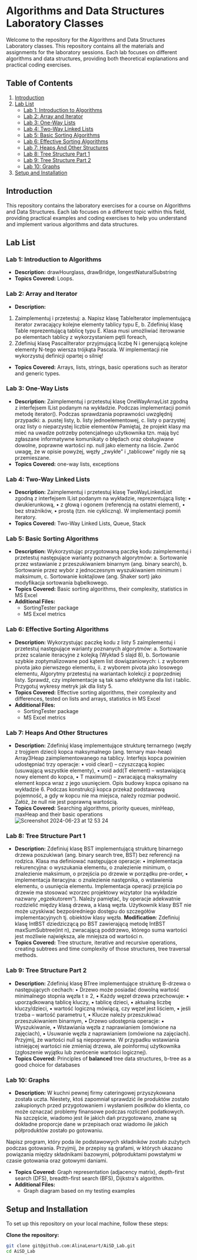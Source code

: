# Algorithms and Data Structures Laboratory Classes

Welcome to the repository for the Algorithms and Data Structures Laboratory classes. This repository contains all the materials and assignments for the laboratory sessions. Each lab focuses on different algorithms and data structures, providing both theoretical explanations and practical coding exercises.

## Table of Contents

1. [Introduction](#introduction)
2. [Lab List](#lab-list)
    - [Lab 1: Introduction to Algorithms](#lab-1-introduction-to-algorithms)
    - [Lab 2: Array and Iterator](#lab-2-array-and-iterator)
    - [Lab 3: One-Way Lists](#lab-3-one-way-lists)
    - [Lab 4: Two-Way Linked Lists](#lab-4-two-way-linked-lists)
    - [Lab 5: Basic Sorting Algorithms](#lab-5-basic-sorting-algorithms)
    - [Lab 6: Effective Sorting Algorithms](#lab-6-effective-sorting-algorithms)
    - [Lab 7: Heaps And Other Structures](#lab-7-heaps-and-other-structures)
    - [Lab 8: Tree Structure Part 1](#lab-8-tree-structure-part-1)
    - [Lab 9: Tree Structure Part 2](#lab-9-tree-structure-part-2)
    - [Lab 10: Graphs](#lab-10-graphs)
3. [Setup and Installation](#setup-and-installation)

## Introduction

This repository contains the laboratory exercises for a course on Algorithms and Data Structures. Each lab focuses on a different topic within this field, providing practical examples and coding exercises to help you understand and implement various algorithms and data structures.

## Lab List

### Lab 1: Introduction to Algorithms
- **Description:** drawHourglass, drawBridge, longestNaturalSubstring 
- **Topics Covered:** Loops.

### Lab 2: Array and Iterator
- **Description:** 
1. Zaimplementuj i przetestuj:
  a. Napisz klasę TableIterator<E> implementującą iterator zwracający kolejne elementy tablicy typu E,
  b. Zdefiniuj klasę Table<E> reprezentującą tablicę typu E. Klasa musi umożliwiać iterowanie po elementach tablicy z wykorzystaniem pętli foreach,
2. Zdefiniuj klasę PascalIterator przyjmującą liczbę N i generującą kolejne elementy N-tego wiersza trójkąta Pascala. W implementacji nie wykorzystuj definicji opartej o silnię!
- **Topics Covered:** Arrays, lists, strings, basic operations such as iterator and generic types.

### Lab 3: One-Way Lists
- **Description:** Zaimplementuj i przetestuj klasę OneWayArrayList<E> zgodną z interfejsem IList<E> podanym na wykładzie. Podczas implementacji pomiń metodę iterator().
Podczas sprawdzania poprawności uwzględnij przypadki:
a. pustej listy, 
b. listy jednoelementowej,
c. listy o parzystej oraz listy o nieparzystej liczbie elementów
Pamiętaj, że projekt klasy ma mieć na uwadze potrzeby potencjalnego użytkownika tzn. mają być zgłaszane informatywne komunikaty o błędach oraz obsługiwane dowolne, poprawne wartości np. null jako elementy na liście.
Zwróć uwagę, że w opisie powyżej, węzły „zwykłe” i „tablicowe” nigdy nie są przemieszane.
- **Topics Covered:** one-way lists, exceptions

### Lab 4: Two-Way Linked Lists
- **Description:** 
Zaimplementuj i przetestuj klasę TwoWayLinkedList<E> zgodną z interfejsem IList<E> podanym na wykładzie, reprezentującą listę:
• dwukierunkową,
• z głową i ogonem (referencją na ostatni element),
• bez strażników,
• prostą (tzn. nie cykliczną).
W implementacji pomiń iteratory.
- **Topics Covered:** Two-Way Linked Lists, Queue, Stack

### Lab 5: Basic Sorting Algorithms
- **Description:** 
Wykorzystując przygotowaną paczkę kodu zaimplementuj i przetestuj następujące warianty poznanych algorytmów:
a. Sortowanie przez wstawianie z przeszukiwaniem binarnym (ang. binary search),
b. Sortowanie przez wybór z jednoczesnym wyszukiwaniem minimum i maksimum,
c. Sortowanie koktajlowe (ang. Shaker sort) jako modyfikacja sortowania bąbelkowego.
- **Topics Covered:** Basic sorting algorithms, their complexity, statistics in MS Excel
- **Additional Files:**
  - SortingTester package
  - MS Excel metrics
    
### Lab 6: Effective Sorting Algorithms
- **Description:** 
Wykorzystując paczkę kodu z listy 5 zaimplementuj i przetestuj następujące warianty poznanych algorytmów:
a. Sortowanie przez scalanie iteracyjne z kolejką (Wykład 5 slajd 8),
b. Sortowanie szybkie zoptymalizowane pod kątem list dowiązaniowych:
  i. z wyborem pivota jako pierwszego elementu,
  ii. z wyborem pivota jako losowego elementu,
Algorytmy przetestuj na wariantach kolekcji z poprzedniej listy. Sprawdź, czy implementacje są tak samo efektywne dla list i tablic. Przygotuj wykresy metryk jak dla listy 5.
- **Topics Covered:** Effective sorting algorithms, their complexity and differences, tested on lists and arrays, statistics in MS Excel
- **Additional Files:**
  - SortingTester package
  - MS Excel metrics

### Lab 7: Heaps And Other Structures
- **Description:** 
Zdefiniuj klasę implementujące strukturę ternarnego (węzły z trojgiem dzieci) kopca maksymalnego (ang. ternary max-heap) Array3Heap<T> zaimplementowanego na tablicy.
Interfejs kopca powinien udostępniać trzy operacje:
• void clear() – czyszczącą kopiec (usuwającą wszystkie elementy),
• void add(T element) – wstawiającą nowy element do kopca,
• T maximum() – zwracającą maksymalny element kopca wraz z jego usunięciem.
Opis budowy kopca opisano na wykładzie 6.
Podczas konstrukcji kopca przekaż podstawową pojemność, a gdy w kopcu nie ma miejsca, należy rozmiar podwoić. Załóż, że null nie jest poprawną wartością.
- **Topics Covered:** Searching algorithms, priority queues, minHeap, maxHeap and their basic operations
![Screenshot 2024-06-23 at 12 53 24](https://github.com/AlinaLenart/AiSD_Lab/assets/147208016/da72b025-ead2-40ae-a737-3022d3323f37)


### Lab 8: Tree Structure Part 1
- **Description:** 
Zdefiniuj klasę BST<T> implementującą strukturę binarnego drzewa poszukiwań (ang. binary search tree, BST) bez referencji na rodzica.
Klasa ma definiować następujące operacje:
• implementacja rekurencyjna:
    o wyszukania elementu,
    o znalezienie minimum,
    o znalezienie maksimum,
    o przejścia po drzewie w porządku pre-order,
• implementacja iteracyjna:
    o znalezienie następnika,
    o wstawienia elementu,
    o usunięcia elementu.
Implementacja operacji przejścia po drzewie ma stosować wzorzec projektowy wizytator (na wykładzie nazwany „egzekutorem”).
Należy pamiętać, by operacje adekwatnie rozdzielić między klasą drzewa, a klasą węzła. Użytkownik klasy BST<T> nie może uzyskiwać bezpośredniego dostępu do szczegółów implementacyjnych tj. obiektów klasy węzła.
**Modification**:
Zdefiniuj klasę IntBST dziedziczącą po BST<Integer> zawierającą metodę IntBST maxSumSubtree(int n), zwracającą poddrzewo, którego suma wartości jest możliwie największa, ale mniejsza od wartości n.
- **Topics Covered:** Tree structure, iterative and recursive operations, creating subtrees and time complexity of those structures, tree traversal methods.

### Lab 9: Tree Structure Part 2
- **Description:** 
Zdefiniuj klasę BTree<T> implementujące strukturę B-drzewa o następujących cechach:
• Drzewo może posiadać dowolną wartość minimalnego stopnia węzła t ≥ 2,
• Każdy węzeł drzewa przechowuje:
    ▪ uporządkowaną tablicę kluczy,
    ▪ tablicę dzieci,
    ▪ aktualną liczbę kluczy/dzieci,
    ▪ wartość logiczną mówiącą, czy węzeł jest liściem,
    ▪ jeśli trzeba – wartość parametru t,
• Klucze należy przeszukiwać przeszukiwaniem binarnym,
• Drzewo udostępnia operacje:
    ▪ Wyszukiwanie,
    ▪ Wstawiania węzła z naprawianiem (omówione na zajęciach),
    ▪ Usuwanie węzła z naprawianiem (omówione na zajęciach).
Przyjmij, że wartości null są niepoprawne. W przypadku wstawiania istniejącej wartości nie zmieniaj drzewa, ale poinformuj użytkownika (zgłoszenie wyjątku lub zwrócenie wartości logicznej).
- **Topics Covered:** Principles of **balanced** tree data structures, b-tree as a good choice for databases

### Lab 10: Graphs
- **Description:** 
W kuchni pewnej firmy cateringowej przyszykowana została uczta. Niestety, ktoś zapomniał sprawdzić ile produktów zostało zakupionych przed przygotowaniem i wysłaniem posiłków do klienta, co może oznaczać problemy finansowe podczas rozliczeń podatkowych. Na szczęście, wiadomo jest ile jakich dań przygotowano, znane są dokładne proporcje dane w przepisach oraz wiadomo ile jakich półproduktów zostało po gotowaniu.

Napisz program, który poda ile podstawowych składników zostało zużytych podczas gotowania. Przyjmij, że przepisy są grafami, w których ukazano powiązania między składnikami bazowymi, półproduktami powstałymi w czasie gotowania oraz gotowymi daniami.
- **Topics Covered:** Graph representation (adjacency matrix), depth-first search (DFS), breadth-first search (BFS), Dijkstra's algorithm.
- **Additional Files:**
  - Graph diagram based on my testing examples

## Setup and Installation

To set up this repository on your local machine, follow these steps:

**Clone the repository:**
   ```bash
   git clone git@github.com:AlinaLenart/AiSD_Lab.git
   cd AiSD_Lab

